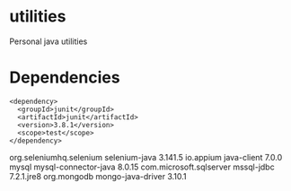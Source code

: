# utilities
Personal java utilities
# Dependencies
    <dependency>
      <groupId>junit</groupId>
      <artifactId>junit</artifactId>
      <version>3.8.1</version>
      <scope>test</scope>
    </dependency>
   <dependency>
     <groupId>org.seleniumhq.selenium</groupId>
     <artifactId>selenium-java</artifactId>
     <version>3.141.5</version>
   </dependency>
   <dependency>
   	<groupId>io.appium</groupId>
   	<artifactId>java-client</artifactId>
   	<version>7.0.0</version>
   </dependency>
   <dependency>
   	<groupId>mysql</groupId>
   	<artifactId>mysql-connector-java</artifactId>
   	<version>8.0.15</version>
   </dependency>
   <dependency>
   	<groupId>com.microsoft.sqlserver</groupId>
   	<artifactId>mssql-jdbc</artifactId>
   	<version>7.2.1.jre8</version>
   </dependency>
   <dependency>
   	<groupId>org.mongodb</groupId>
   	<artifactId>mongo-java-driver</artifactId>
   	<version>3.10.1</version>
   </dependency>
